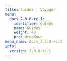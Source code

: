 ```yaml
---
title: Guides | Voyager
menu:
  docs_7.0.0-rc.1:
    identifier: guides
    name: Guides
    weight: 40
    pre: dropdown
menu_name: docs_7.0.0-rc.1
info:
  version: 7.0.0-rc.1
---
```


